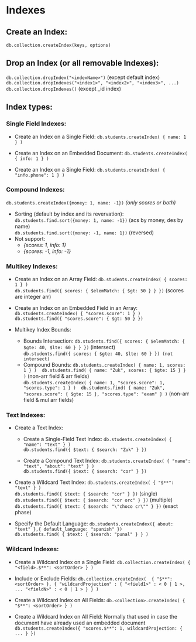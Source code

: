 # Indexes

## Create an Index:
`db.collection.createIndex(keys, options)`

## Drop an Index (or all removable Indexes):
`db.collection.dropIndex("<indexName>")` (except default index) <br>
`db.collection.dropIndexes("<index1>", "<index2>", "<index3>", ...)` <br>
`db.collection.dropIndexes()` (except _id index) <br>


## Index types:

### Single Field Indexes:

* Create an Index on a Single Field:
`db.students.createIndex( { name: 1 } )`

* Create an Index on an Embedded Document:
`db.students.createIndex( { info: 1 } )`

* Create an Index on a Single Field:
`db.students.createIndex( { "info.phone": 1 } )`

### Compound Indexes:

`db.students.createIndex({money: 1, name: -1})`
_(only scores or both)_

* Sorting (default by index and its revervation):
`db.students.find.sort({money: 1, name: -1})` (acs by money, des by name)<br>
`db.students.find.sort({money: -1, name: 1})` (reversed)
* Not support:
	- _{scores: 1, info: 1}_
	- _{scores: -1, info: -1}_

### Multikey Indexes:

* Create an Index on an Array Field:
`db.students.createIndex( { scores: 1 } )` <br>
`db.students.find({ scores: { $elemMatch: { $gt: 50 } } })` (scores are integer arr)

* Create an Index on an Embedded Field in an Array:
`db.students.createIndex( { "scores.score": 1 } )` <br>
`db.students.find({ "scores.score": { $gt: 50 } })`

* Multikey Index Bounds:
	- Bounds Intersection:
	`db.students.find({ scores: { $elemMatch: { $gte: 40, $lte: 60 } } })` (intersect) <br>
	`db.students.find({ scores: { $gte: 40, $lte: 60 } }) (not intersect)`
	- Compound Bounds:
	``db.students.createIndex( { name: 1, scores: 1 } ) 
	db.students.find( { name: "Zuk", scores: { $gte: 15 } } )`` (non-arr field & arr fields) <br>
	``db.students.createIndex( { name: 1, "scores.score": 1, "scores.type": 1 } ) 
	db.students.find( { name: "Zuk", "scores.score": { $gte: 15 }, "scores.type": "exam" } )`` (non-arr field & mul arr fields) 

### Text Indexes:

* Create a Text Index:
	- Create a Single-Field Text Index:
	`db.students.createIndex( { "name": "text" } )` <br>
	`db.students.find({ $text: { $search: "Zuk" } })`

	- Create a Compound Text Index:
	`db.students.createIndex( { "name": "text", "about": "text" } )` <br>
	`db.students.find({ $text: { $search: "cor" } })`

* Create a Wildcard Text Index:
	`db.students.createIndex( { "$**": "text" } )` <br>
	`db.students.find({ $text: { $search: "cor" } })` (single) <br>
	`db.students.find({ $text: { $search: "cor orc" } })` (multiple) <br>
	`db.students.find({ $text: { $search: "\"choco cr\"" } })` (exact phase)

* Specify the Default Language:
	`db.students.createIndex({ about: "text" },{ default_language: "spanish" })` <br>
	`db.students.find( { $text: { $search: "punal" } } )`

### Wildcard Indexes:

* Create a Wildcard Index on a Single Field:
`db.collection.createIndex( { "<field>.$**": <sortOrder> } )`

* Include or Exclude Fields:
``db.collection.createIndex( 
	{ "$**": <sortOrder> },
	{
     	 	"wildcardProjection" : {
         		"<field1>" : < 0 | 1 >,
        	 	...
         		"<fieldN>" : < 0 | 1 >
      		}
  	}
)``

* Create a Wildcard Index on All Fields:
`db.<collection>.createIndex( { "$**": <sortOrder> } )`

* Create a Wildcard Index on All Field:
Normally that used in case the document have already used an embedded document
`db.students.createIndex({ "scores.$**": 1, wildcardProjection: { ... } })`